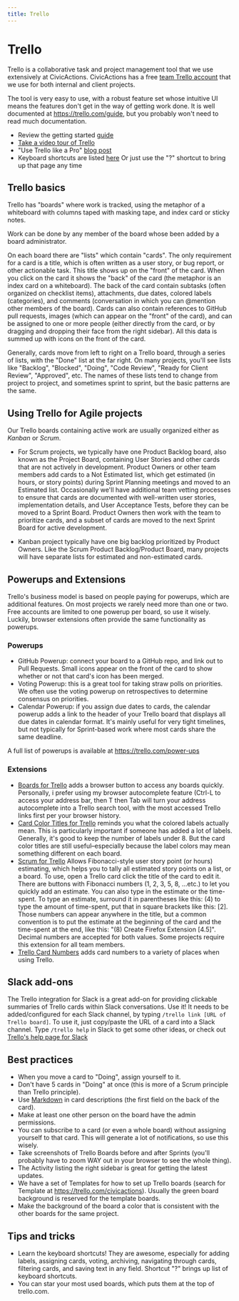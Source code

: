 ```yaml
---
title: Trello
---
```


# Trello

Trello is a collaborative task and project management tool that we use extensively at CivicActions. CivicActions has a free [team Trello account](https://trello.com/civicactions) that we use for both internal and client projects.

The tool is very easy to use, with a robust feature set whose intuitive UI means the features don't get in the way of getting work done. It is well documented at <https://trello.com/guide>, but you probably won't need to read much documentation.

-   Review the getting started [guide](https://trello.com/guide)
-   [Take a video tour of Trello](https://www.youtube.com/watch?v=AyfupeWS0yY)
-   "Use Trello like a Pro" [blog post](https://blog.trello.com/how-to-use-trello-like-a-pro)
-   Keyboard shortcuts are listed [here](https://trello.com/shortcuts) Or just use the "?" shortcut to bring up that page any time

## Trello basics

Trello has "boards" where work is tracked, using the metaphor of a whiteboard with columns taped with masking tape, and index card or sticky notes.

Work can be done by any member of the board whose been added by a board administrator.

On each board there are "lists" which contain "cards". The only requirement for a card is a title, which is often written as a user story, or bug report, or other actionable task. This title shows up on the "front" of the card. When you click on the card it shows the "back" of the card (the metaphor is an index card on a whiteboard). The back of the card contain subtasks (often organized on checklist items), attachments, due dates, colored labels (categories), and comments (conversation in which you can @mention other members of the board). Cards can also contain references to GitHub pull requests, images (which can appear on the "front" of the card), and can be assigned to one or more people (either directly from the card, or by dragging and dropping their face from the right sidebar). All this data is summed up with icons on the front of the card.

Generally, cards move from left to right on a Trello board, through a series of lists, with the "Done" list at the far right. On many projects, you'll see lists like "Backlog", "Blocked", "Doing", "Code Review", "Ready for Client Review", "Approved", etc. The names of these lists tend to change from project to project, and sometimes sprint to sprint, but the basic patterns are the same.

## Using Trello for Agile projects

Our Trello boards containing active work are usually organized either as _Kanban_ or _Scrum_.

-   For Scrum projects, we typically have one Product Backlog board, also known as the Project Board, containing User Stories and other cards that are not actively in development. Product Owners or other team members add cards to a Not Estimated list, which get estimated (in hours, or story points) during Sprint Planning meetings and moved to an Estimated list. Occasionally we'll have additional team vetting processes to ensure that cards are documented with well-written user stories, implementation details, and User Acceptance Tests, before they can be moved to a Sprint Board. Product Owners then work with the team to prioritize cards, and a subset of cards are moved to the next Sprint Board for active development.

-   Kanban project typically have one big backlog prioritized by Product Owners. Like the Scrum Product Backlog/Product Board, many projects will have separate lists for estimated and non-estimated cards.

## Powerups and Extensions

Trello's business model is based on people paying for powerups, which are additional features. On most projects we rarely need more than one or two. Free accounts are limited to one powerup per board, so use it wisely. Luckily, browser extensions often provide the same functionality as powerups.

### Powerups

-   GitHub Powerup: connect your board to a GitHub repo, and link out to Pull Requests. Small icons appear on the front of the card to show whether or not that card's icon has been merged.
-   Voting Powerup: this is a great tool for taking straw polls on priorities. We often use the voting powerup on retrospectives to determine consensus on priorities.
-   Calendar Powerup: if you assign due dates to cards, the calendar powerup adds a link to the header of your Trello board that displays all due dates in calendar format. It's mainly useful for very tight timelines, but not typically for Sprint-based work where most cards share the same deadline.

A full list of powerups is available at <https://trello.com/power-ups>

### Extensions

-   [Boards for Trello](https://chrome.google.com/webstore/detail/t-boards/eknhddnoflchkcccjgdddmnimjggiona) adds a browser button to access any boards quickly. Personally, i prefer using my browser autocomplete feature (Ctrl-L to access your address bar, then T then Tab will turn your address autocomplete into a Trello search tool, with the most accessed Trello links first per your browser history.
-   [Card Color Titles for Trello](https://chrome.google.com/webstore/detail/card-color-titles-for-tre/hpmobkglehhleflhaefmfajhbdnjmgim?hl=en) reminds you what the colored labels actually mean. This is particularly important if someone has added a lot of labels. Generally, it's good to keep the number of labels under 8. But the card color titles are still useful–especially because the label colors may mean something different on each board.
-   [Scrum for Trello](http://scrumfortrello.com/) Allows Fibonacci-style user story point (or hours) estimating, which helps you to tally all estimated story points on a list, or a board. To use, open a Trello card click the title of the card to edit it. There are buttons with Fibonacci numbers (1, 2, 3, 5, 8, ...etc.) to let you quickly add an estimate. You can also type in the estimate or the time-spent. To type an estimate, surround it in parentheses like this: (4) to type the amount of time-spent, put that in square brackets like this: \[2]. Those numbers can appear anywhere in the title, but a common convention is to put the estimate at the beginning of the card and the time-spent at the end, like this: "(8) Create Firefox Extension \[4.5]". Decimal numbers are accepted for both values. Some projects require this extension for all team members.
-   [Trello Card Numbers](https://chrome.google.com/webstore/detail/trello-card-numbers/kadpkdielickimifpinkknemjdipghaf?hl=en) adds card numbers to a variety of places when using Trello.

## Slack add-ons

The Trello integration for Slack is a great add-on for providing clickable summaries of Trello cards within Slack conversations. Use it! It needs to be added/configured for each Slack channel, by typing `/trello link [URL of Trello board]`. To use it, just copy/paste the URL of a card into a Slack channel. Type `/trello help` in Slack to get some other ideas, or check out [Trello's help page for Slack](http://help.trello.com/article/1049-slack-app)

## Best practices

-   When you move a card to "Doing", assign yourself to it.
-   Don't have 5 cards in "Doing" at once (this is more of a Scrum principle than Trello principle).
-   Use [Markdown](http://help.trello.com/article/821-using-markdown-in-trello) in card descriptions (the first field on the back of the card).
-   Make at least one other person on the board have the admin permissions.
-   You can subscribe to a card (or even a whole board) without assigning yourself to that card. This will generate a lot of notifications, so use this wisely.
-   Take screenshots of Trello Boards before and after Sprints (you'll probably have to zoom WAY out in your browser to see the whole thing).
-   The Activity listing the right sidebar is great for getting the latest updates.
-   We have a set of Templates for how to set up Trello boards (search for Template at <https://trello.com/civicactions>). Usually the green board background is reserved for the template boards.
-   Make the background of the board a color that is consistent with the other boards for the same project.

## Tips and tricks

-   Learn the keyboard shortcuts! They are awesome, especially for adding labels, assigning cards, voting, archiving, navigating through cards, filtering cards, and saving text in any field. Shortcut "?" brings up list of keyboard shortcuts.
-   You can star your most used boards, which puts them at the top of trello.com.
